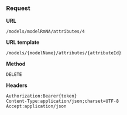 ### Request

**URL**

`/models/modelRmNA/attributes/4`

**URL template**

`/models/{modelName}/attributes/{attributeId}`

**Method**

`DELETE`

**Headers**

`Authorization:Bearer{token}`  
`Content-Type:application/json;charset=UTF-8`  
`Accept:application/json`  
